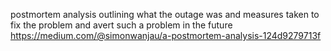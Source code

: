 postmortem analysis outlining what the outage was and measures taken to fix the problem and avert such a problem in the future
https://medium.com/@simonwanjau/a-postmortem-analysis-124d9279713f
